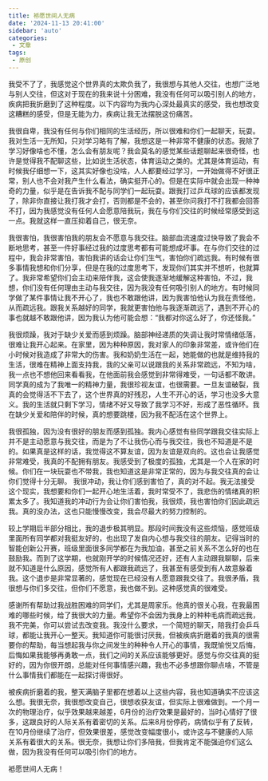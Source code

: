 ```yaml
---
title: 袛愿世间人无病
date: '2024-11-13 20:41:00'
sidebar: 'auto'
categories:
 - 文章
tags:
 - 原创
---
```

我受不了了，我感觉这个世界真的太欺负我了，我很想与其他人交往，也想广泛地与别人交往，但这对于现在的我来说十分困难，我没有任何可以吸引别人的地方，疾病把我折磨到了这种程度。以下内容均为我内心深处最真实的感受，我也想改变这糟糕的感受，但是无能为力，疾病让我无法摆脱这份痛苦。

我很自卑，我没有任何与你们相同的生活经历，所以很难和你们一起聊天，玩耍。我对生活一无所知，只对学习略有了解，我想这是一种非常不健康的状态。我除了学习好像啥也不懂，怎么会有朋友呢？我会莫名的感觉某些话题聊起来很奇怪，也许是觉得我不配聊这些，比如说生活状态，体育运动之类的。尤其是体育运动，有时候我仔细想一下，这其实好像也没啥，人人都要经过学习，一开始做得不好很正常，别人也不会对我产生什么看法，确实挺开心的。但是在实际中就会出现一种神奇的力量，似乎是在告诉我不配与同学们一起玩耍。跟我打过乒乓球的应该都发现了，除非你直接让我打我才会打，否则都是不会的，甚至你问我打不打我都会回答不打，因为我感觉没有任何人会愿意陪我玩，我在与你们交往的时候经常感受到这一点。我就这样一直压抑着自己，很无奈。

我很害怕，我很害怕我的朋友会不愿意与我交往。脑部血流速度过快导致了我会不断地思考，甚至一件好事经过我的过度思考都有可能想成坏事。在与你们交往的过程中，我会非常害怕，害怕我讲的话会让你们生气，害怕你们疏远我。有时候有很多事情我想和你们分享，但是在我的过度思考下，发现你们其实并不想听，也就算了。我非常希望你们会主动来陪伴我，这会使我逐渐地缓解这种害怕，不过，我想，你们没有任何理由主动与我交往，因为我没有任何吸引别人的地方。有时候同学做了某件事情让我不开心了，我也不敢跟他讲，因为我害怕他认为我在责怪他，从而疏远我。跟我关系越好的同学，我就更害怕他与我逐渐疏远了，遇到不开心的事也就越不敢跟他讲，因为我认为他可能会想：“我都对你这么好了，你还怪我。”

我很烦躁，我对于缺少关爱而感到烦躁。脑部神经递质的失调让我时常情绪低落，很难让我开心起来。在家里，因为种种原因，我对家人的印象非常差，或许他们在小时候对我造成了非常大的伤害。我和奶奶生活在一起，她能做的也就是维持我的生活，很难在精神上面支持我，我的父亲可以说跟我的关系非常疏远，不知为啥，我一点也不想他回来看看我，在他面前我会感觉到非常得难受，一句话都不敢讲。同学真的成为了我唯一的精神力量，我很珍视友谊，也很需要。一旦友谊破裂，我真的会觉得活不下去了，这个世界真的好残忍，人生不开心的话，学习也没多大意义。我的生活就只剩下学习，情绪不好又导致了我学习不好，形成了恶性循环。我在缺少关爱和陪伴的时候，真的想要跳楼，因为我不配活在这个世界上。

我很孤独，因为没有很好的朋友而感到孤独。我内心感觉有些同学跟我交往实际上并不是主动愿意与我交往，而是为了不让我伤心而与我交往，我也不知道是不是的。如果真是这样的话，我觉得这不算友谊，因为友谊是双向的。这也会让我感觉非常难受，我真的不配拥有朋友。我感受到了极度的孤独，尤其是一个人在家的时候。你们在一块玩耍也不带我，我也知道这是非常正常的，因为与我交往真的会让你们觉得十分无聊。
我很冲动，我让你们感到害怕了，真的对不起。我无法接受这个现实，我想要和你们一起开心地生活着，我时常受不了，我悲伤的情绪真的积累太多了。我知道我的冲动行为会让你们害怕我，我很烦，我也害怕你们因此疏远我。真的没办法，这也只能慢慢改变，我会尽最大的努力控制的。

较上学期后半部分相比，我的退步极其明显。那段时间我没有这些烦恼，感觉班级里面所有同学都对我挺友好的，也出现了发自内心想与我交往的朋友。记得当时的智能创新公开赛，班级里面很多同学都在为我加油，甚至之前关系不怎么好的也在鼓励我。而到了这学期，也就刚开学的时候情况还好，还有人主动跟我聊聊，后来就不知道是什么原因，感觉所有人都跟我疏远了，我甚至有感受到有人故意躲着我。这个退步是非常显著的，感觉现在已经没有人愿意跟我交往了。我很矛盾，我很想与你们多交往，但你们不愿意，我也做不到。这种感觉真的很难受。

感谢所有帮助过我战胜困难的同学们，尤其是周家乐。他真的很关心我，在我最困难的哪些时候，给了我很大的力量。希望你不会因为我身上的种种毛病而疏远我，我不完美，你可以尝试去改变我。我没什么要求，一个简短的聊天，陪我打会乒乓球，都能让我开心一整天。我知道你可能很讨厌我，但被疾病折磨着的我真的很需要你的帮助，每当想起我与你之间发生的种种令人开心的事情，我既愉悦又后悔，后悔如果我能够再勇敢一点，我们之间的关系应该能够更好。感觉与你交往真的挺好的，因为你很开朗，总能对任何事情感兴趣，我也不必多想跟你聊点啥，不管是什么事情我们都能在一起探讨得很好。

被疾病折磨着的我，整天满脑子里都在想着以上这些内容，我也知道确实不应该这么想。我很无奈，我很想改变自己，很想收获友谊，但实际上很难做到。一个月一次的物理治疗，似乎效果越来越差，6月份的治疗效果是最好的，当时心情好了很多，这跟良好的人际关系有着密切的关系。后来8月份停药，病情似乎有了反转，在10月份继续了治疗，但效果很差，感觉改变幅度很小，或许这与不健康的人际关系有着很大的关系。很无奈，我想让你们多陪我，但我肯定不能强迫你们这么做，因为我没有任何可以吸引你们的地方。

袛愿世间人无病！